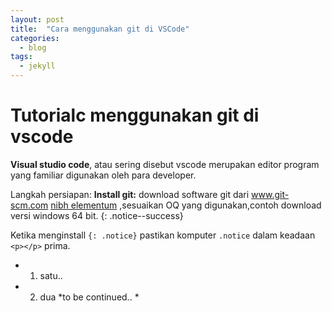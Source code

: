 ```yaml
---
layout: post
title:  "Cara menggunakan git di VSCode"
categories:
  - blog
tags:
  - jekyll
---
```


# Tutorialc menggunakan git di vscode

**Visual studio code**, atau sering disebut vscode merupakan editor program yang familiar digunakan oleh para developer.

Langkah persiapan:
**Install git:** download software git dari www.git-scm.com [nibh elementum](#) ,sesuaikan OQ yang digunakan,contoh download versi windows 64 bit.
{: .notice--success}

Ketika menginstall `{: .notice}` pastikan komputer  `.notice` dalam keadaan `<p></p>` prima. 

* 1. satu..
* 2. dua
*to be continued.. *